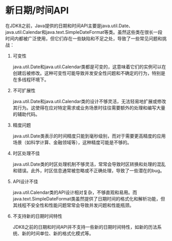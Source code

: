 # 新日期/时间API

在JDK8之前，Java提供的日期和时间API主要是java.util.Date、java.util.Calendar和java.text.SimpleDateFormat等类。虽然这些类在很长一段时间内都被广泛使用，但它们存在一些缺陷和不足之处，导致了一些常见问题和挑战：

1. 可变性

   java.util.Date和java.util.Calendar类都是可变的，这意味着它们的实例可以在创建后被修改。这种可变性可能导致并发安全性问题和不确定的行为，特别是在多线程环境下。

2. 不可扩展性

   java.util.Date和java.util.Calendar类的设计不够灵活，无法轻易地扩展或修改其行为。这使得在应对特定需求或业务场景时往往需要额外的处理和编写大量的辅助代码。

3. 精度问题

   java.util.Date类表示的时间精度只能到毫秒级别，而对于需要更高精度的应用场景（如科学计算、金融领域等），这种精度可能是不够的。

4. 时区处理不佳

   java.util.Date类的时区处理机制不够灵活，常常会导致时区转换和处理的混乱和错误。此外，时区信息通常被忽略或不正确处理，导致了一些潜在的bug。

5. API设计不佳

   java.util.Calendar类的API设计相对复杂，不够直观和易用。而java.text.SimpleDateFormat类虽然提供了日期时间的格式化和解析功能，但其线程不安全性和性能问题常常会导致并发问题和性能瓶颈。

6. 不支持新的日期时间特性

   JDK8之前的日期和时间API并不支持一些新的日期时间特性，如新的历法系统、新的时间单位、新的格式化模式等。
